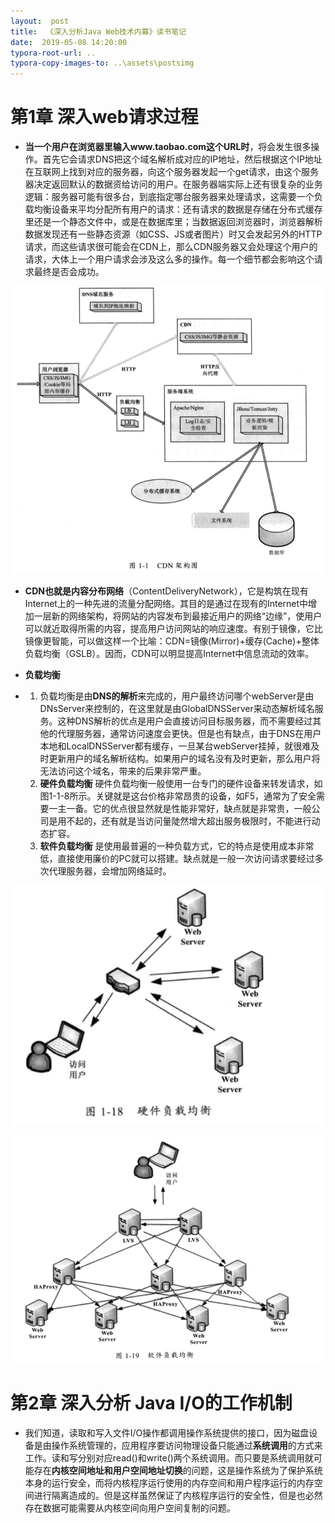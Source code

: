 ```yaml
---
layout:  post
title:  《深入分析Java Web技术内幕》读书笔记
date:  2019-05-08 14:20:00
typora-root-url: ..
typora-copy-images-to: ..\assets\postsimg
---
```


# 第1章 深入web请求过程

 

- **当一个用户在浏览器里输入www.taobao.com这个URL时**，将会发生很多操作。首先它会请求DNS把这个域名解析成对应的IP地址，然后根据这个IP地址在互联网上找到对应的服务器，向这个服务器发起一个get请求，由这个服务器决定返回默认的数据资给访问的用户。在服务器端实际上还有很复杂的业务逻辑：服务器可能有很多台，到底指定哪台服务器来处理请求，这需要一个负载均衡设备来平均分配所有用户的请求：还有请求的数据是存储在分布式缓存里还是一个静态文件中，或是在数据库里；当数据返回浏览器时，浏览器解析数据发现还有一些静态资源（如CSS、JS或者图片）时又会发起另外的HTTP请求，而这些请求很可能会在CDN上，那么CDN服务器又会处理这个用户的请求，大体上一个用户请求会涉及这么多的操作。每一个细节都会影响这个请求最终是否会成功。

![计算机生成了可选文字: D、s域名服务 域名到地址映射 用户浏览器 CSS/JS/IMG ℃闐kie等局 部内容缓存 负载均衡 CDN CSS/JStIMG等静态资源 HITP反 向代理 服务端系统 Apache/Nginx 分布式緩存系統 JBowTomcatJJettY 图卜1 文件系统 数据库 CDN架构图](/assets/postsimg/clip_image001-1560235448477.png)

- **CDN也就是内容分布网络**（ContentDeliveryNetwork），它是构筑在现有Internet上的一种先进的流量分配网络。其目的是通过在现有的Internet中增加一层新的网络架构，将网站的内容发布到最接近用户的网络“边缘”，使用户可以就近取得所需的内容，提高用户访问网站的响应速度。有别于镜像，它比镜像更智能，可以做这样一个比喻：CDN=镜像(Mirror)+缓存(Cache)+整体负载均衡（GSLB）。因而，CDN可以明显提高Internet中信息流动的效率。

- **负载均衡** 

- 1. 负载均衡是由**DNS的解析**来完成的，用户最终访问哪个webServer是由DNsServer来控制的，在这里就是由GlobalDNSServer来动态解析域名服务。这种DNS解析的优点是用户会直接访问目标服务器，而不需要经过其他的代理服务器，通常访问速度会更快。但是也有缺点，由于DNS在用户本地和LocalDNSServer都有缓存，一旦某台webServer挂掉，就很难及时更新用户的域名解析结构。如果用户的域名没有及时更新，那么用户将无法访问这个域名，带来的后果非常严重。
  2. **硬件负载均衡**  硬件负载均衡一般使用一台专门的硬件设备来转发请求，如图1-1-8所示。关键就是这台价格非常昂贵的设备，如F5，通常为了安全需要一主一备。它的优点很显然就是性能非常好，缺点就是非常贵，一般公司是用不起的，还有就是当访问量陡然增大超出服务极限时，不能进行动态扩容。
  3. **软件负载均衡**  是使用最普遍的一种负载方式，它的特点是使用成本非常低，直接使用廉价的PC就可以搭建。缺点就是一般一次访问请求要经过多次代理服务器，会增加网络延时。

![访 同  图 卜 18 硬 件 负 均 衝 ](/assets/postsimg/clip_image001-1560235497846.png)



![HAProxy  web  Serv er  web  Server  t.vs  1-19  l.vs  Aero s  HA  web  Server  Web  Server ](/assets/postsimg/clip_image001-1560235512086.png)



# 第2章 深入分析 Java I/O的工作机制

- 我们知道，读取和写入文件I/O操作都调用操作系统提供的接口，因为磁盘设备是由操作系统管理的，应用程序要访问物理设备只能通过**系统调用**的方式来工作。读和写分别对应read()和write()两个系统调用。而只要是系统调用就可能存在**内核空间地址和用户空间地址切换**的问题，这是操作系统为了保护系统本身的运行安全，而将内核程序运行使用的内存空间和用户程序运行的内存空间进行隔离造成的。但是这样虽然保证了内核程序运行的安全性，但是也必然存在数据可能需要从内核空间向用户空间复制的问题。





